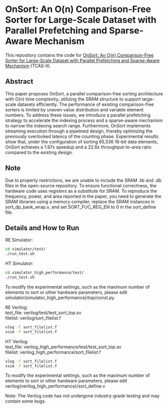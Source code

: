 # OnSort: An O(n) Comparison-Free Sorter for Large-Scale Dataset with Parallel Prefetching and Sparse-Aware Mechanism
This repository contains the code for [OnSort: An O(n) Comparison-Free Sorter for Large-Scale Dataset with Parallel Prefetching and Sparse-Aware Mechanism](https:) (TCAS-II).


## Abstract
This paper proposes OnSort, a parallel comparison-free sorting architecture with O(n) time complexity, utilizing the SRAM structure to support large-scale datasets efficiently. The performance of existing comparison-free sorters is limited by uneven value distribution and variable element numbers. To address these issues, we introduce a parallel prefetching strategy to accelerate the indexing process and a sparse-aware mechanism to narrow the indexing search range. Furthermore, OnSort implements streaming execution through a pipelined design, thereby optimizing the previously overlooked latency of the counting phase. Experimental results show that, under the configuration of sorting 65,536 16-bit data elements, OnSort achieves a 1.97x speedup and a 22.6x throughput-to-area ratio compared to the existing design.

## Note
Due to property restrictions, we are unable to include the SRAM .lib and .db files in the open-source repository. To ensure functional correctness, the hardware code uses registers as a substitute for SRAM. To reproduce the frequency, power, and area reported in the paper, you need to generate the SRAM libraries using a memory compiler, replace the SRAM instances in sort_dp_bank_wrap.v, and set SORT_FUC_REG_EN to 0 in the sort_define file.


## Details and How to Run
RE Simulator:
```sh
cd simulator/test/
./run_test.sh
```

HT Simulator:
```sh
cd simulator_high_performance/test/
./run_test.sh
```

To modify the experimental settings, such as the maximum number of elements to sort or other hardware parameters, please edit simulator(simulator_high_performance)/top/const.py.

RE Verilog:  
test_file: verilog/test/test_sort_top.sv  
filelist: verilog/sort_filelist.f
```sh
vlog -f sort_filelist.f
vsim -f sort_filelist.f
```

HT Verilog:  
test_file: verilog_high_performance/test/test_sort_top.sv  
filelist: verilog_high_performance/sort_filelist.f
```sh
vlog -f sort_filelist.f
vsim -f sort_filelist.f
```


To modify the experimental settings, such as the maximum number of elements to sort or other hardware parameters, please edit verilog(verilog_high_performance)/sort_define.v

Note: 
The Verilog code has not undergone industry-grade testing and may contain some bugs.
